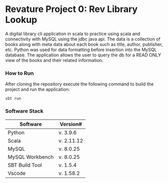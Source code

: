 # Revature Project 0: Rev Library Lookup
A digital library cli application in scala to practice using scala and connectivity with MySQL using the jdbc java api. The data is a collection of books along with meta data about each book such as title, author, publisher, etc. Python was used for data formatting before insertion into the MySQL database. The application allows the user to query the db for a READ ONLY view of the books and their related information.

### How to Run
After cloning the repository execute the following command to build the project and run the application:
```
sbt run
```
### Software Stack
Software | Version#
-------- | --------
Python | v. 3.9.6
Scala | v. 2.11.12
MySQL | v. 8.0.25
MySQL Workbench | v. 8.0.25
SBT Build Tool | v. 1.5.4
Vscode | v. 1.58.2
